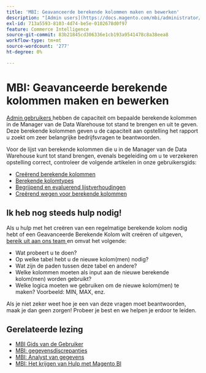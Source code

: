 ```yaml
---
title: 'MBI: Geavanceerde berekende kolommen maken en bewerken'
description: "[Admin users](https://docs.magento.com/mbi/administrator/user-management/user-management.html) hebben de capaciteit om bepaalde berekende kolommen in de Manager van de Data Warehouse tot stand te brengen en uit te geven. Deze berekende kolommen geven u de capaciteit om rapportering op te zetten u zoekt om zeer belangrijke bedrijfsvragen te beantwoorden. "
exl-id: 713a5593-8103-4d74-be5e-0102678d0f97
feature: Commerce Intelligence
source-git-commit: 83b21845cd306336e1cb193a9541478c8a38eea8
workflow-type: tm+mt
source-wordcount: '277'
ht-degree: 0%

---
```


# MBI: Geavanceerde berekende kolommen maken en bewerken

[ Admin gebruikers ](https://docs.magento.com/mbi/administrator/user-management/user-management.html) hebben de capaciteit om bepaalde berekende kolommen in de Manager van de Data Warehouse tot stand te brengen en uit te geven. Deze berekende kolommen geven u de capaciteit aan opstelling het rapport u zoekt om zeer belangrijke bedrijfsvragen te beantwoorden.

Voor de lijst van berekende kolommen die u in de Manager van de Data Warehouse kunt tot stand brengen, evenals begeleiding om u te verzekeren opstelling correct, controleer de volgende artikelen in onze gebruikersgids:

* [ Creërend berekende kolommen ](https://docs.magento.com/mbi/data-analyst/data-warehouse-mgr/creating-calculated-columns.html)
* [ Berekende kolomtypes ](https://docs.magento.com/mbi/data-analyst/data-warehouse-mgr/calc-column-types.html)
* [ Begrijpend en evaluerend lijstverhoudingen ](https://docs.magento.com/mbi/data-analyst/data-warehouse-mgr/table-relationships.html)
* [ Creërend wegen voor berekende kolommen ](https://docs.magento.com/mbi/data-analyst/data-warehouse-mgr/create-paths-calc-columns.html)

## Ik heb nog steeds hulp nodig!

Als u hulp met het creëren van een regelmatige berekende kolom nodig hebt of een Geavanceerde Berekende Kolom wilt creëren of uitgeven, [ bereik uit aan ons team ](/help/help-center-guide/help-center/magento-help-center-user-guide.md#submit-ticket) en omvat het volgende:

* Wat probeert u te doen?
* Op welke tabel hebt u de nieuwe kolom(men) nodig?
* Wat zijn de paden tussen deze tabel en andere?
* Welke kolommen moeten als input aan de nieuwe berekende kolom(men) worden gebruikt?
* Welke logica moeten we gebruiken om de nieuwe kolom(men) te maken? Voorbeeld: MIN, MAX, enz.

Als je niet zeker weet hoe je een van deze vragen moet beantwoorden, maak je dan geen zorgen! Probeer je best en we helpen je erdoor te leiden.

## Gerelateerde lezing

* [ MBI Gids van de Gebruiker ](https://docs.magento.com/mbi)
* [MBI: gegevensdiscrepanties](/help/troubleshooting/miscellaneous/mbi-data-discrepancies.md)
* [ MBI: Analyst van gegevens ](https://docs.magento.com/mbi/data-analyst.html)
* [ MBI: Het krijgen van Hulp met Magento BI ](https://docs.magento.com/mbi/getting-started/support.html)
